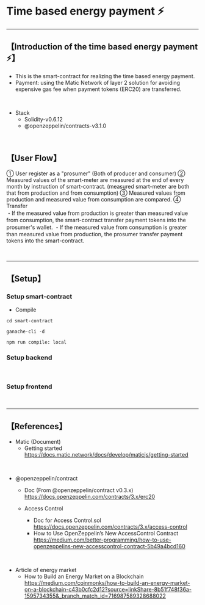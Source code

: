 # Time based energy payment ⚡️

***
## 【Introduction of the time based energy payment ⚡️】
- This is the smart-contract for realizing the time based energy payment.
- Payment: using the Matic Network of layer 2 solution for avoiding expensive gas fee when payment tokens (ERC20) are transferred.

<br>

- Stack
  - Solidity-v0.6.12
  - @openzeppelin/contracts-v3.1.0 


&nbsp;

## 【User Flow】
① User register as a "prosumer" (Both of producer and consumer)
② Measured values of the smart-meter are measured at the end of every month by instruction of smart-contract.
  (measured smart-meter are both that from production and from consumption)
③ Measured values from production and measured value from consumption are compared.
④ Transfer  
・If the measured value from production is greater than measured value from consumption, the smart-contract transfer payment tokens into the prosumer's wallet.
・If the measured value from consumption is greater than measured value from production, the prosumer transfer payment tokens into the smart-contract.


&nbsp;

***

## 【Setup】
### Setup smart-contract
- Compile
```
cd smart-contract

ganache-cli -d

npm run compile: local
```


### Setup backend

&nbsp;

### Setup frontend


&nbsp;


***

## 【References】
- Matic (Document)
  - Getting started  
    https://docs.matic.network/docs/develop/maticjs/getting-started

<br>

- @openzeppelin/contract
  - Doc (From @openzeppelin/contract v0.3.x)  
https://docs.openzeppelin.com/contracts/3.x/erc20  
  
  - Access Control
    - Doc for Access Control.sol  
      https://docs.openzeppelin.com/contracts/3.x/access-control  
    - How to Use OpenZeppelin’s New AccessControl Contract  
https://medium.com/better-programming/how-to-use-openzeppelins-new-accesscontrol-contract-5b49a4bcd160

<br>

- Article of energy market
  - How to Build an Energy Market on a Blockchain  
https://medium.com/coinmonks/how-to-build-an-energy-market-on-a-blockchain-c43b0cfc2d12?source=linkShare-8b51f748f36a-1595734355&_branch_match_id=716987589328688022
